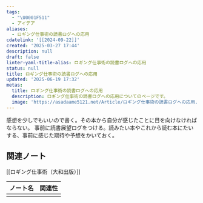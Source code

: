 ```yaml
---
tags:
  - "\U0001F511"
  - アイデア
aliases:
  - ロギング仕事術の読書ログへの応用
cdatelink: '[[2024-09-22]]'
created: '2025-03-27 17:44'
description: null
draft: false
linter-yaml-title-alias: ロギング仕事術の読書ログへの応用
status: null
title: ロギング仕事術の読書ログへの応用
updated: '2025-06-19 17:32'
metas:
  title: ロギング仕事術の読書ログへの応用
  description: ロギング仕事術の読書ログへの応用についてのページです。
  image: 'https://asadaame5121.net/Article/ロギング仕事術の読書ログへの応用.png'
---
```

感想を少しでもいいので書く。その本から自分が感じたことに目を向けなければならない。
事前に読書展望ログをつける。読みたい本やこれから読む本にたいする、事前に感じた期待や予想をかいておく。

## 関連ノート
[[ロギング仕事術（大和出版）]]

| ノート名 | 関連性 |
| ---- | --- |
|      |     |
